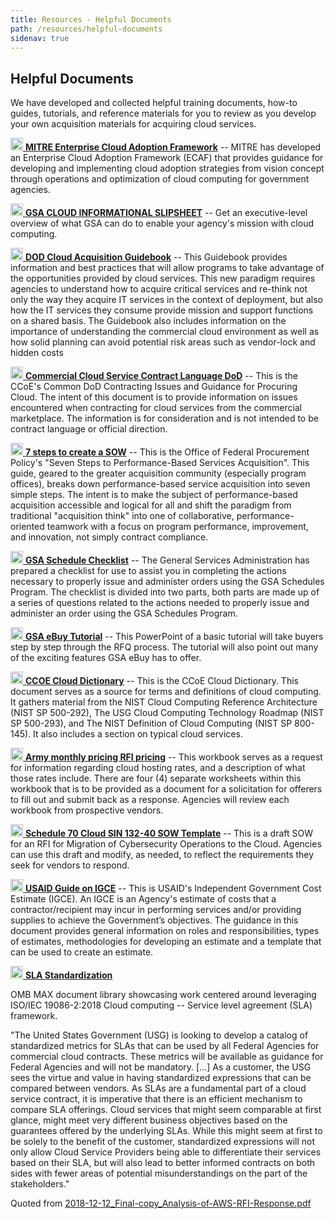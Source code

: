 ```yaml
---
title: Resources - Helpful Documents
path: /resources/helpful-documents
sidenav: true
---
```


## Helpful Documents 
We have developed and collected helpful training documents, how-to guides, tutorials, and reference materials for you to review as you develop your own acquisition materials for acquiring cloud services.

[<img src="../../images/file-pdf-regular.svg" width="20" /> **MITRE Enterprise Cloud Adoption Framework**](/documents/MITRE-enterprise-cloud-adoption-framework.pdf) -- MITRE has developed an Enterprise Cloud Adoption Framework (ECAF) that provides guidance for developing and implementing cloud adoption strategies from vision concept through operations and optimization of cloud computing for government agencies.

[<img src="../../images/file-pdf-regular.svg" width="20" /> **GSA CLOUD INFORMATIONAL SLIPSHEET**](/documents/ITC-Cloud-Solutions-Trifold-508C.pdf) -- Get an executive-level overview of what GSA can do to enable your agency's mission with cloud computing.   

[<img src="../../images/file-pdf-regular.svg" width="20" /> **DOD Cloud Acquisition Guidebook**](/documents/DoD-Cloud-Acquisition-Guidebook.pdf) -- This Guidebook provides information and best practices that will allow programs to take advantage of the opportunities provided by cloud services. This new paradigm requires agencies to understand how to acquire critical services and re-think not only the way they acquire IT services in the context of deployment, but also how the IT services they consume provide mission and support functions on a shared basis. The Guidebook also includes information on the importance of understanding the commercial cloud environment as well as how solid planning can avoid potential risk areas such as vendor-lock and hidden costs

[<img src="../../images/file-pdf-regular.svg" width="20" /> **Commercial Cloud Service Contract Language DoD**](/documents/Commercial-Cloud-Service-Contract-Language.pdf) -- This is the CCoE's Common DoD Contracting Issues and Guidance for Procuring Cloud. The intent of this document is to provide information on issues encountered when contracting for cloud services from the commercial marketplace. The information is for consideration and is not intended to be contract language or official direction.

[<img src="../../images/file-pdf-regular.svg" width="20" /> **7 steps to create a SOW**](/documents/DAU-7-steps-to-SOW.pdf) -- This is the Office of Federal Procurement Policy's "Seven Steps to Performance-Based Services Acquisition". This guide, geared to the greater acquisition community (especially program offices), breaks down performance-based service acquisition into seven simple steps. The intent is to make the subject of performance-based acquisition accessible and logical for all and shift the paradigm from traditional "acquisition think" into one of collaborative, performance-oriented teamwork with a focus on program performance, improvement, and innovation, not simply contract compliance.

[<img src="../../images/file-word-regular.svg" width="20" /> **GSA Schedule Checklist**](/documents/GSA-Schedule-Checklist.doc) -- The General Services Administration has prepared a checklist for use to assist you in completing the actions necessary to properly issue and administer orders using the GSA Schedules Program. The checklist is divided into two parts, both parts are made up of a series of questions related to the actions needed to properly issue and administer an order using the GSA Schedules Program.

[<img src="../../images/file-powerpoint-regular.svg" width="20" /> **GSA eBuy Tutorial**](/documents/GSA-eBuy-Tutorial.pptx) -- This PowerPoint of a basic tutorial will take buyers step by step through the RFQ process. The tutorial will also point out many of the exciting features GSA eBuy has to offer.

[<img src="../../images/file-pdf-regular.svg" width="20" /> **CCOE Cloud Dictionary**](/documents/CCOE-Cloud-Dictionary-Draft.pdf) -- This is the CCoE Cloud Dictionary. This document serves as a source for terms and definitions of cloud computing. It gathers material from the NIST Cloud Computing Reference Architecture (NIST SP 500-292), The USG Cloud Computing Technology Roadmap (NIST SP 500-293), and The NIST Definition of Cloud Computing (NIST SP 800-145). It also includes a section on typical cloud services.

[<img src="../../images/file-excel-regular.svg" width="20" /> **Army monthly pricing RFI pricing**](/documents/army-monthly-pricing-RFI-pricing.xlsx) -- This workbook serves as a request for information regarding cloud hosting rates, and a description of what those rates include. There are four (4) separate worksheets within this workbook that is to be provided as a document for a solicitation for offerers to fill out and submit back as a response. Agencies will review each workbook from prospective vendors.

[<img src="../../images/file-word-regular.svg" width="20" /> **Schedule 70 Cloud SIN 132-40 SOW Template**](/documents/DRAFT-Schedule-70-Cloud-SIN-132-40-SOW-Template.docx) -- This is a draft SOW for an RFI for Migration of Cybersecurity Operations to the Cloud. Agencies can use this draft and modify, as needed, to reflect the requirements they seek for vendors to respond.

[<img src="../../images/file-pdf-regular.svg" width="20" /> **USAID Guide on IGCE**](/documents/USAID-Guide-on-IGCE.pdf) -- This is USAID's Independent Government Cost Estimate (IGCE). An IGCE is an Agency's estimate of costs that a contractor/recipient may incur in performing services and/or providing supplies to achieve the Government’s objectives. The guidance in this document provides general information on roles and responsibilities, types of estimates, methodologies for developing an estimate and a template that can be used to create an estimate.

[<img src="../../images/external-link-alt-solid.svg" width="20" /> **SLA Standardization**](https://community.max.gov/pages/viewpage.action?spaceKey=ITI&title=SLA+Samples)

OMB MAX document library showcasing work centered around leveraging ISO/IEC 19086-2:2018 Cloud computing -- Service level agreement (SLA) framework. 

"The United States Government (USG) is looking to develop a catalog of standardized metrics for SLAs that can be used by all Federal Agencies for commercial cloud contracts. These metrics will be available as guidance for Federal Agencies and will not be mandatory. [...] As a customer, the USG sees the virtue and value in having standardized expressions that can be compared between vendors. As SLAs are a fundamental part of a cloud service contract, it is imperative that there is an efficient mechanism to compare SLA offerings. Cloud services that might seem comparable at first glance, might meet very different business objectives based on the guarantees offered by the underlying SLAs. While this might seem at first to be solely to the benefit of the customer, standardized expressions will not only allow Cloud Service Providers being able to differentiate their services based on their SLA, but will also lead to better informed contracts on both sides with fewer areas of potential misunderstandings on the part of the stakeholders."

Quoted from [2018-12-12_Final-copy_Analysis-of-AWS-RFI-Response.pdf](https://community.max.gov/download/attachments/1345491120/2018-12-12_Final-copy_Analysis-of-AWS-RFI-Response.pdf?api=v2)

